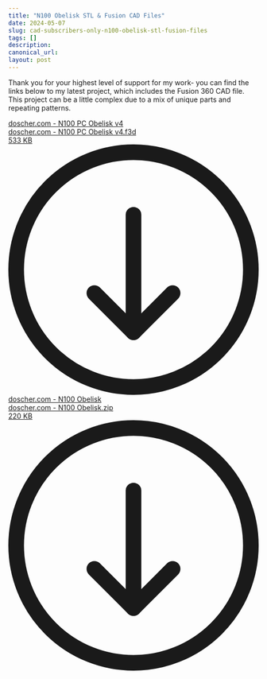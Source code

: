 ```yaml
---
title: "N100 Obelisk STL & Fusion CAD Files"
date: 2024-05-07
slug: cad-subscribers-only-n100-obelisk-stl-fusion-files
tags: []
description: 
canonical_url: 
layout: post
---
```

<p>Thank you for your highest level of support for my work- you can find the links below to my latest project, which includes the Fusion 360 CAD file.  This project can be a little complex due to a mix of unique parts and repeating patterns.</p><div class="kg-card kg-file-card"><a class="kg-file-card-container" href="__GHOST_URL__/content/files/2024/05/doscher.com---N100-PC-Obelisk-v4.f3d" title="Download" download=""><div class="kg-file-card-contents"><div class="kg-file-card-title">doscher.com - N100 PC Obelisk v4</div><div class="kg-file-card-caption"></div><div class="kg-file-card-metadata"><div class="kg-file-card-filename">doscher.com - N100 PC Obelisk v4.f3d</div><div class="kg-file-card-filesize">533 KB</div></div></div><div class="kg-file-card-icon"><svg viewBox="0 0 24 24"><defs><style>.a{fill:none;stroke:currentColor;stroke-linecap:round;stroke-linejoin:round;stroke-width:1.5px;}</style></defs><title>download-circle</title><polyline class="a" points="8.25 14.25 12 18 15.75 14.25"></polyline><line class="a" x1="12" y1="6.75" x2="12" y2="18"></line><circle class="a" cx="12" cy="12" r="11.25"></circle></svg></div></a></div><div class="kg-card kg-file-card"><a class="kg-file-card-container" href="__GHOST_URL__/content/files/2024/05/doscher.com---N100-Obelisk-1.zip" title="Download" download=""><div class="kg-file-card-contents"><div class="kg-file-card-title">doscher.com - N100 Obelisk</div><div class="kg-file-card-caption"></div><div class="kg-file-card-metadata"><div class="kg-file-card-filename">doscher.com - N100 Obelisk.zip</div><div class="kg-file-card-filesize">220 KB</div></div></div><div class="kg-file-card-icon"><svg viewBox="0 0 24 24"><defs><style>.a{fill:none;stroke:currentColor;stroke-linecap:round;stroke-linejoin:round;stroke-width:1.5px;}</style></defs><title>download-circle</title><polyline class="a" points="8.25 14.25 12 18 15.75 14.25"></polyline><line class="a" x1="12" y1="6.75" x2="12" y2="18"></line><circle class="a" cx="12" cy="12" r="11.25"></circle></svg></div></a></div>
